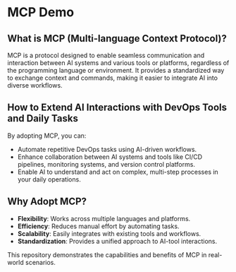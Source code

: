 # MCP Demo

## What is MCP (Multi-language Context Protocol)?
MCP is a protocol designed to enable seamless communication and interaction between AI systems and various tools or platforms, regardless of the programming language or environment. It provides a standardized way to exchange context and commands, making it easier to integrate AI into diverse workflows.

## How to Extend AI Interactions with DevOps Tools and Daily Tasks
By adopting MCP, you can:
- Automate repetitive DevOps tasks using AI-driven workflows.
- Enhance collaboration between AI systems and tools like CI/CD pipelines, monitoring systems, and version control platforms.
- Enable AI to understand and act on complex, multi-step processes in your daily operations.

## Why Adopt MCP?
- **Flexibility**: Works across multiple languages and platforms.
- **Efficiency**: Reduces manual effort by automating tasks.
- **Scalability**: Easily integrates with existing tools and workflows.
- **Standardization**: Provides a unified approach to AI-tool interactions.

This repository demonstrates the capabilities and benefits of MCP in real-world scenarios.